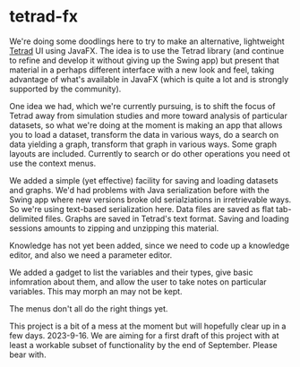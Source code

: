 # tetrad-fx

We're doing some doodlings here to try to make an alternative, 
lightweight [Tetrad](https://github.com/cmu-phil/tetrad) UI using JavaFX. The idea is to use the 
Tetrad library (and continue to refine and develop it without 
giving up the Swing app) but present that material in a perhaps 
different interface with a new look and feel, taking advantage 
of what's available in JavaFX (which is quite a lot and is 
strongly supported by the community).

One idea we had, which we're currently pursuing, is to shift the focus of Tetrad away from simulation studies and more toward analysis of particular datasets, so what we're doing at the moment is making an app that allows you to load a dataset, transform the data in various ways, do a search on data yielding a graph, transform that graph in various ways. Some graph layouts are included. Currently to search or do other operations you need ot use the context menus.

We added a simple (yet effective) facility for saving and loading 
datasets and graphs. We'd had problems with Java serialization before
with the Swing app where new versions broke old serialziations in
irretrievable ways. So we're using text-based serialization here.
Data files are saved as flat tab-delimited files. Graphs are saved
in Tetrad's text format. Saving and loading sessions amounts to
zipping and unzipping this material.

Knowledge has not yet been added, since we need to code up a 
knowledge editor, and also we need a parameter editor.

We added a gadget to list the variables and their types, give 
basic infomration about them, and allow the user to take notes 
on particular variables. This may morph an may not be kept.

The menus don't all do the right things yet.

This project is a bit of a mess at the moment but will hopefully 
clear up in a few days. 2023-9-16. We are aiming for a first 
draft of this project with at least a workable subset of 
functionality by the end of September. Please bear with.
